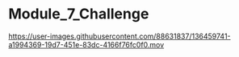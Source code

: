 # Module_7_Challenge

https://user-images.githubusercontent.com/88631837/136459741-a1994369-19d7-451e-83dc-4166f76fc0f0.mov

